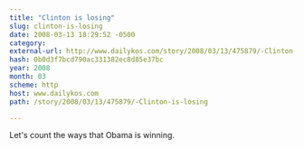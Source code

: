 ```yaml
---
title: "Clinton is losing"
slug: clinton-is-losing
date: 2008-03-13 18:29:52 -0500
category: 
external-url: http://www.dailykos.com/story/2008/03/13/475879/-Clinton-is-losing
hash: 0b0d3f7bcd790ac331382ec8d85e37bc
year: 2008
month: 03
scheme: http
host: www.dailykos.com
path: /story/2008/03/13/475879/-Clinton-is-losing

---
```


Let's count the ways that Obama is winning.
